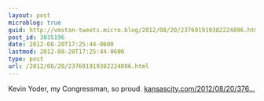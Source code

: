 ```yaml
---
layout: post
microblog: true
guid: http://vmstan-tweets.micro.blog/2012/08/20/237691919382224896.html
post_id: 3035196
date: 2012-08-20T17:25:44-0600
lastmod: 2012-08-20T17:25:44-0600
type: post
url: /2012/08/20/237691919382224896.html
---
```

Kevin Yoder, my Congressman, so proud. <a href="http://www.kansascity.com/2012/08/20/3769876/yoder-apologizes-for-swimming.html">kansascity.com/2012/08/20/376…</a>
